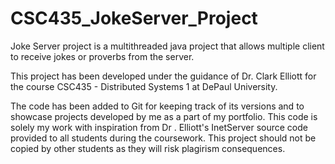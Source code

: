 # CSC435_JokeServer_Project
Joke Server project is a multithreaded java project that allows multiple client to receive jokes or proverbs from the server. 

This project has been developed under the guidance of Dr. Clark Elliott for the course CSC435 - Distributed Systems 1 at DePaul University.

The code has been added to Git for keeping track of its versions and to showcase projects developed by me as a part of my portfolio. This code is solely my work with inspiration from Dr . Elliott's InetServer source code provided to all students during the coursework. This project should not be copied by other students as they will risk plagirism consequences. 
